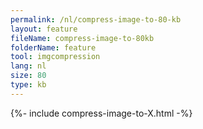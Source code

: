 ```yaml
---
permalink: /nl/compress-image-to-80-kb
layout: feature
fileName: compress-image-to-80kb
folderName: feature
tool: imgcompression
lang: nl
size: 80
type: kb
---
```


{%- include compress-image-to-X.html -%}
